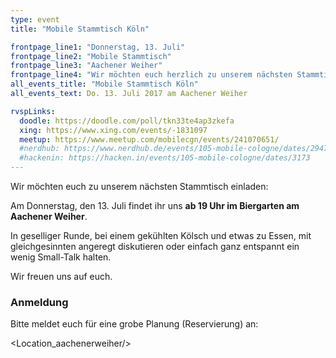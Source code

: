 ```yaml
---
type: event
title: "Mobile Stammtisch Köln"

frontpage_line1: "Donnerstag, 13. Juli"
frontpage_line2: "Mobile Stammtisch"
frontpage_line3: "Aachener Weiher"
frontpage_line4: "Wir möchten euch herzlich zu unserem nächsten Stammtisch einladen. In geselliger Runde, bei einem gekühlten Kölsch und etwas zu Essen, mit gleichgesinnten angeregt diskutieren oder einfach ganz entspannt ein wenig Small-Talk halten."
all_events_title: "Mobile Stammtisch Köln"
all_events_text: Do. 13. Juli 2017 am Aachener Weiher

rvspLinks:
  doodle: https://doodle.com/poll/tkn33te4ap3zkefa
  xing: https://www.xing.com/events/-1831097
  meetup: https://www.meetup.com/mobilecgn/events/241070651/
  #nerdhub: https://www.nerdhub.de/events/105-mobile-cologne/dates/29471
  #hackenin: https://hacken.in/events/105-mobile-cologne/dates/3173
---
```


Wir möchten euch zu unserem nächsten Stammtisch einladen:

Am Donnerstag, den 13. Juli findet ihr uns **ab 19 Uhr im Biergarten am Aachener Weiher**.

In geselliger Runde, bei einem gekühlten Kölsch und etwas zu Essen,
mit gleichgesinnten angeregt diskutieren oder einfach ganz entspannt
ein wenig Small-Talk halten.

Wir freuen uns auf euch.

### Anmeldung

Bitte meldet euch für eine grobe Planung (Reservierung) an: &nbsp;
<RegisterLinks />

<Location_aachenerweiher/>

